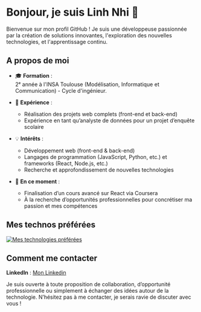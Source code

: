 # Bonjour, je suis Linh Nhi 👋

Bienvenue sur mon profil GitHub ! Je suis une développeuse passionnée par la création de solutions innovantes, l'exploration des nouvelles technologies, et l'apprentissage continu.

## A propos de moi

- 🎓 **Formation** :  
  2ᵉ année à l'INSA Toulouse (Modélisation, Informatique et Communication) - Cycle d'ingénieur.

- 💼 **Expérience** :  
  - Réalisation des projets web complets (front-end et back-end)  
  - Expérience en tant qu’analyste de données pour un projet d’enquête scolaire  

- 💡 **Intérêts** :  
  - Développement web (front-end & back-end)  
  - Langages de programmation (JavaScript, Python, etc.) et frameworks (React, Node.js, etc.)  
  - Recherche et approfondissement de nouvelles technologies  

- 🌱 **En ce moment** :  
  - Finalisation d’un cours avancé sur React via Coursera  
  - À la recherche d’opportunités professionnelles pour concrétiser ma passion et mes compétences  

## Mes technos préférées

[![Mes technologies préférées](https://skillicons.dev/icons?i=js,ts,nextjs,react,nodejs,express,html,css,python,git,bootstrap,prisma,postgres,vercel&theme=dark)](https://skillicons.dev)

<!-- > Astuce : Vous pouvez modifier la liste des icônes en fonction de vos compétences et centres d’intérêt. Consultez [Skillicons.dev](https://skillicons.dev/) pour trouver d’autres icônes. -->

## Comment me contacter

**LinkedIn** : [Mon Linkedin](https://www.linkedin.com/in/ngoc-linh-nhi-nguyen-a0531113a/)

Je suis ouverte à toute proposition de collaboration, d’opportunité professionnelle ou simplement à échanger des idées autour de la technologie. N’hésitez pas à me contacter, je serais ravie de discuter avec vous !


